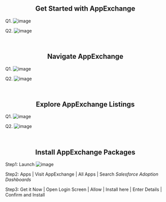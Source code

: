 <br>
<h2 align=center> Get Started with AppExchange </h2>

Q1.
![image](https://github.com/HargunaniHarsha/Customer-Relationship-Management/assets/90439153/a28674bc-fa99-4fa9-8ddc-9fe078f85819)


Q2. 
![image](https://github.com/HargunaniHarsha/Customer-Relationship-Management/assets/90439153/21f8e516-6b6b-4aa7-8912-84907653e978)

<br>
<h2 align=center> Navigate AppExchange </h2>

Q1.
![image](https://github.com/HargunaniHarsha/Customer-Relationship-Management/assets/90439153/9e817ef7-29c7-46fe-bf54-e893b1511296)

Q2.
![image](https://github.com/HargunaniHarsha/Customer-Relationship-Management/assets/90439153/7f371b2e-90a4-4eb0-9a24-8afbac533e25)

<br>
<h2 align=center> Explore AppExchange Listings </h2>

Q1.
![image](https://github.com/HargunaniHarsha/Customer-Relationship-Management/assets/90439153/4eb4b6aa-94b1-4a1b-a61c-64fcc86d1fe9)

Q2. 
![image](https://github.com/HargunaniHarsha/Customer-Relationship-Management/assets/90439153/0fb02b1a-bebc-4b2c-bf14-32b02543e972)

<br>
<h2 align=center> Install AppExchange Packages </h2>

Step1: Launch
![image](https://github.com/HargunaniHarsha/Customer-Relationship-Management/assets/90439153/b9f4ef68-f07e-41a9-90ac-98f9c9369a54)

Step2: Apps | Visit AppExchange | All Apps | Search <i> Salesforce Adoption Dashboards</i>


Step3: Get it Now | Open Login Screen | Allow | Install here | Enter Details | Confirm and Install
